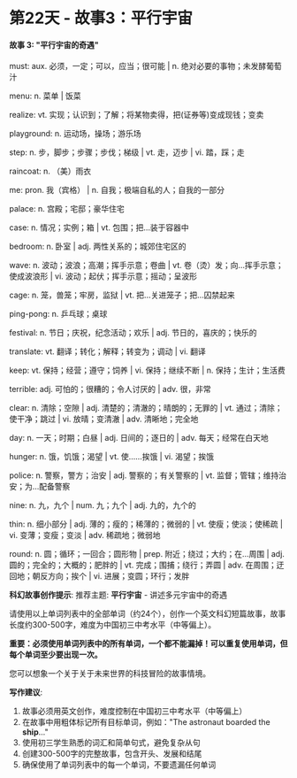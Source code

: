 # 第22天 - 故事3：平行宇宙

#### 故事 3: "平行宇宙的奇遇"

must: aux. 必须，一定；可以，应当；很可能 | n. 绝对必要的事物；未发酵葡萄汁

menu: n. 菜单 | 饭菜

realize: vt. 实现；认识到；了解；将某物卖得，把(证券等)变成现钱；变卖

playground: n. 运动场，操场；游乐场

step: n. 步，脚步；步骤；步伐；梯级 | vt. 走，迈步 | vi. 踏，踩；走

raincoat: n. （美）雨衣

me: pron. 我（宾格） | n. 自我；极端自私的人；自我的一部分

palace: n. 宫殿；宅邸；豪华住宅

case: n. 情况；实例；箱 | vt. 包围；把…装于容器中

bedroom: n. 卧室 | adj. 两性关系的；城郊住宅区的

wave: n. 波动；波浪；高潮；挥手示意；卷曲 | vt. 卷（烫）发；向…挥手示意；使成波浪形 | vi. 波动；起伏；挥手示意；摇动；呈波形

cage: n. 笼，兽笼；牢房，监狱 | vt. 把…关进笼子；把…囚禁起来

ping-pong: n. 乒乓球；桌球

festival: n. 节日；庆祝，纪念活动；欢乐 | adj. 节日的，喜庆的；快乐的

translate: vt. 翻译；转化；解释；转变为；调动 | vi. 翻译

keep: vt. 保持；经营；遵守；饲养 | vi. 保持；继续不断 | n. 保持；生计；生活费

terrible: adj. 可怕的；很糟的；令人讨厌的 | adv. 很，非常

clear: n. 清除；空隙 | adj. 清楚的；清澈的；晴朗的；无罪的 | vt. 通过；清除；使干净；跳过 | vi. 放晴；变清澈 | adv. 清晰地；完全地

day: n. 一天；时期；白昼 | adj. 日间的；逐日的 | adv. 每天；经常在白天地

hunger: n. 饿，饥饿；渴望 | vt. 使……挨饿 | vi. 渴望；挨饿

police: n. 警察，警方；治安 | adj. 警察的；有关警察的 | vt. 监督；管辖；维持治安；为…配备警察

nine: n. 九，九个 | num. 九；九个 | adj. 九的，九个的

thin: n. 细小部分 | adj. 薄的；瘦的；稀薄的；微弱的 | vt. 使瘦；使淡；使稀疏 | vi. 变薄；变瘦；变淡 | adv. 稀疏地；微弱地

round: n. 圆；循环；一回合；圆形物 | prep. 附近；绕过；大约；在…周围 | adj. 圆的；完全的；大概的；肥胖的 | vt. 完成；围捕；绕行；弄圆 | adv. 在周围；迂回地；朝反方向；挨个 | vi. 进展；变圆；环行；发胖

**科幻故事创作提示**:
推荐主题: **平行宇宙** - 讲述多元宇宙中的奇遇

请使用以上单词列表中的全部单词（约24个），创作一个英文科幻短篇故事，故事长度约300-500字，难度为中国初三中考水平（中等偏上）。

**重要：必须使用单词列表中的所有单词，一个都不能漏掉！可以重复使用单词，但每个单词至少要出现一次。**

您可以想象一个关于关于未来世界的科技冒险的故事情境。

**写作建议**: 
1. 故事必须用英文创作，难度控制在中国初三中考水平（中等偏上）
2. 在故事中用粗体标记所有目标单词，例如："The astronaut boarded the **ship**..."
3. 使用初三学生熟悉的词汇和简单句式，避免复杂从句
4. 创建300-500字的完整故事，包含开头、发展和结尾
5. 确保使用了单词列表中的每一个单词，不要遗漏任何单词
